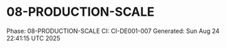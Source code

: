 # 08-PRODUCTION-SCALE
Phase: 08-PRODUCTION-SCALE
CI: CI-DE001-007
Generated: Sun Aug 24 22:41:15 UTC 2025
